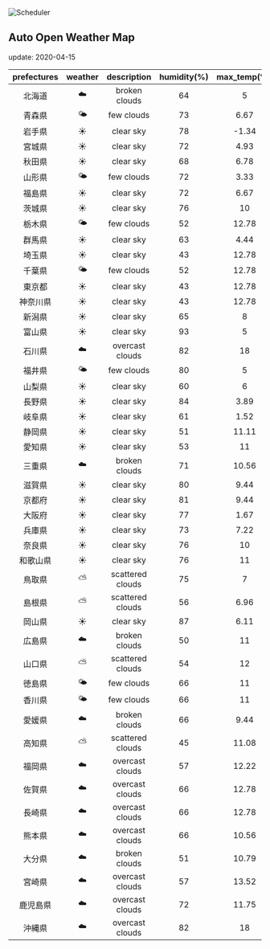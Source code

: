![Scheduler](https://github.com/miya/auto_open_weather_map/workflows/Scheduler/badge.svg)
## Auto Open Weather Map
update: 2020-04-15

|prefectures|weather|description|humidity(%)|max_temp(℃)|min_temp(℃)|
|:-----------:|:------------:|:------------:|:-----------:|:------------:|:-----------:|
|北海道|☁️|broken clouds|64|5|2.22|
|青森県|🌤|few clouds|73|6.67|6|
|岩手県|☀️|clear sky|78|-1.34|-1.34|
|宮城県|☀️|clear sky|72|4.93|4.93|
|秋田県|☀️|clear sky|68|6.78|6.78|
|山形県|🌤|few clouds|72|3.33|3.33|
|福島県|☀️|clear sky|72|6.67|3.33|
|茨城県|☀️|clear sky|76|10|5|
|栃木県|🌤|few clouds|52|12.78|4.44|
|群馬県|☀️|clear sky|63|4.44|-1.67|
|埼玉県|☀️|clear sky|43|12.78|6|
|千葉県|🌤|few clouds|52|12.78|6|
|東京都|☀️|clear sky|43|12.78|6|
|神奈川県|☀️|clear sky|43|12.78|6|
|新潟県|☀️|clear sky|65|8|3.33|
|富山県|☀️|clear sky|93|5|2.22|
|石川県|☁️|overcast clouds|82|18|13.89|
|福井県|🌤|few clouds|80|5|5|
|山梨県|☀️|clear sky|60|6|3.33|
|長野県|☀️|clear sky|84|3.89|-1.67|
|岐阜県|☀️|clear sky|61|1.52|1.52|
|静岡県|☀️|clear sky|51|11.11|6.11|
|愛知県|☀️|clear sky|53|11|8.89|
|三重県|☁️|broken clouds|71|10.56|10.56|
|滋賀県|☀️|clear sky|80|9.44|6.67|
|京都府|☀️|clear sky|81|9.44|5|
|大阪府|☀️|clear sky|77|1.67|1.67|
|兵庫県|☀️|clear sky|73|7.22|5|
|奈良県|☀️|clear sky|76|10|5|
|和歌山県|☀️|clear sky|76|11|5|
|鳥取県|⛅️|scattered clouds|75|7|7|
|島根県|⛅️|scattered clouds|56|6.96|6.96|
|岡山県|☀️|clear sky|87|6.11|6.11|
|広島県|☁️|broken clouds|50|11|9.44|
|山口県|⛅️|scattered clouds|54|12|10|
|徳島県|🌤|few clouds|66|11|8.33|
|香川県|🌤|few clouds|66|11|6.11|
|愛媛県|☁️|broken clouds|66|9.44|9.44|
|高知県|⛅️|scattered clouds|45|11.08|11.08|
|福岡県|☁️|overcast clouds|57|12.22|10|
|佐賀県|☁️|overcast clouds|66|12.78|10|
|長崎県|☁️|overcast clouds|66|12.78|10|
|熊本県|☁️|overcast clouds|66|10.56|10|
|大分県|☁️|broken clouds|51|10.79|10.79|
|宮崎県|☁️|overcast clouds|57|13.52|13.52|
|鹿児島県|☁️|overcast clouds|72|11.75|11.75|
|沖縄県|☁️|overcast clouds|82|18|13.89|
